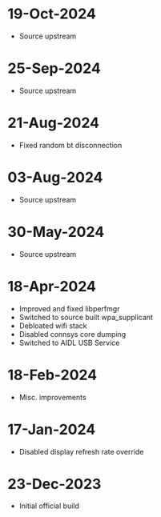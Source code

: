# 19-Oct-2024
- Source upstream

# 25-Sep-2024
- Source upstream

# 21-Aug-2024
- Fixed random bt disconnection

# 03-Aug-2024
- Source upstream

# 30-May-2024
- Source upstream

# 18-Apr-2024
- Improved and fixed libperfmgr
- Switched to source built wpa_supplicant
- Debloated wifi stack
- Disabled connsys core dumping
- Switched to AIDL USB Service

# 18-Feb-2024
- Misc. improvements

# 17-Jan-2024
- Disabled display refresh rate override

# 23-Dec-2023
- Initial official build
